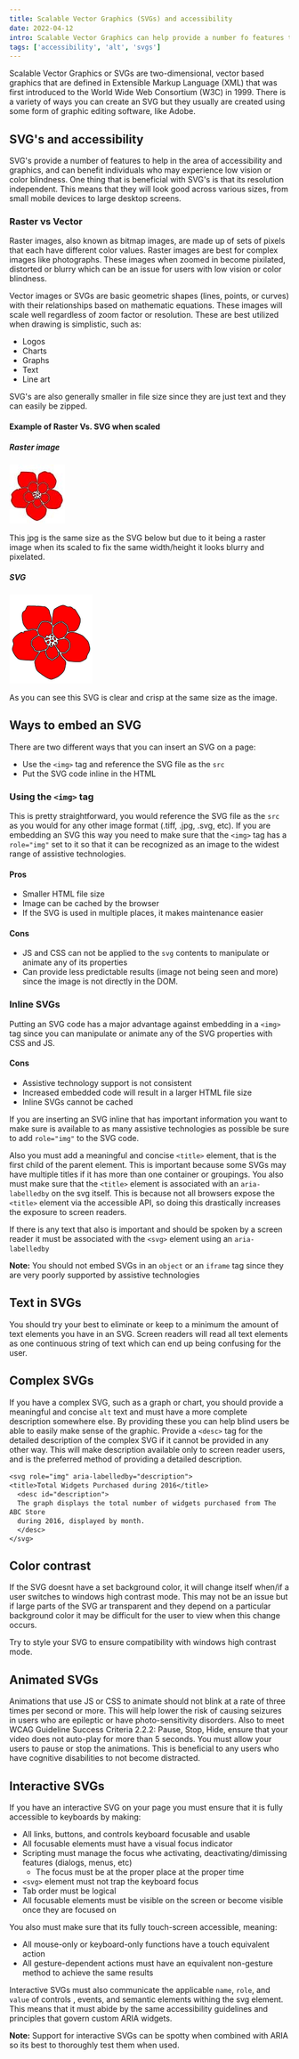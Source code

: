 ```yaml
---
title: Scalable Vector Graphics (SVGs) and accessibility
date: 2022-04-12 
intro: Scalable Vector Graphics can help provide a number fo features to benefit individuals who experience low vision or color blindness. 
tags: ['accessibility', 'alt', 'svgs']
---
```


Scalable Vector Graphics or SVGs are two-dimensional, vector based graphics that are defined in Extensible Markup Language (XML) that was first introduced to the World Wide Web Consortium (W3C) in 1999. There is a variety of ways you can create an SVG but they usually are created using some form of graphic editing software, like Adobe. 

## SVG's and accessibility
SVG's provide a number of features to help in the area of accessibility and graphics, and can benefit individuals who may experience low vision or color blindness. One thing that is beneficial with SVG's is that its resolution independent. This means that they will look good across various sizes, from small mobile devices to large desktop screens.

### Raster vs Vector
Raster images, also known as bitmap images, are made up of sets of pixels that each have different color values. Raster images are best for complex images like photographs. These images when zoomed in become pixilated, distorted or blurry which can be an issue for users with low vision or color blindness. 

Vector images or SVGs are basic geometric shapes (lines, points, or curves) with their relationships based on mathematic equations. These images will scale well regardless of zoom factor or resolution. These are best utilized when drawing is simplistic, such as: 
- Logos
- Charts
- Graphs
- Text
- Line art

SVG's are also generally smaller in file size since they are just text and they can easily be zipped. 

#### Example of Raster Vs. SVG when scaled
##### Raster image
<div class="example">

<img src="../assets/images/flower.jpg" class="img-example" alt="Red flower" />
<p>This jpg is the same size as the SVG below but due to it being a raster image when its scaled to fix the same width/height it looks blurry and pixelated.</p>
</div>

##### SVG
<div class="example">
<img src="../assets/images/flower.svg" class="img-example" alt="Red flower" />
<p>As you can see this SVG is clear and crisp at the same size as the image.</p>
</div>

## Ways to embed an SVG
There are two different ways that you can insert an SVG on a page:  
- Use the `<img>` tag and reference the SVG file as the `src`
- Put the SVG code inline in the HTML
### Using the `<img>` tag
This is pretty straightforward, you would reference the SVG file as the `src` as you would for any other image format (.tiff, .jpg, .svg, etc). If you are embedding an SVG this way you need to make sure that the `<img>` tag has a `role="img"` set to it so that it can be recognized as an image to the widest range of assistive technologies.
#### Pros
- Smaller HTML file size
- Image can be cached by the browser
- If the SVG is used in multiple places, it makes maintenance easier
#### Cons
- JS and CSS can not be applied to the `svg` contents to manipulate or animate any of its properties
- Can provide less predictable results (image not being seen and more) since the image is not directly in the DOM.
### Inline SVGs
Putting an SVG code has a major advantage against embedding in a `<img>` tag since you can manipulate or animate any of the SVG properties with CSS and JS. 
#### Cons
- Assistive technology support is not consistent
- Increased embedded code will result in a larger HTML file size
- Inline SVGs cannot be cached

If you are inserting an SVG inline that has important information you want to make sure is available to as many assistive technologies as possible be sure to add `role="img"` to the SVG code. 

Also you must add a meaningful and concise `<title>` element, that is the first child of the parent element. This is important because some SVGs may have multiple titles if it has more than one container or groupings. You also must make sure that the `<title>` element is associated with an `aria-labelledby` on the svg itself. This is because not all browsers expose the `<title>` element via the accessible API, so doing this drastically increases the exposure to screen readers. 

If there is any text that also is important and should be spoken by a screen reader it must be associated with the `<svg>` element using an `aria-labelledby`

<div class="callout">
    <p><strong>Note:</strong> You should not embed SVGs in an <code aria-hidden="true">object</code> or an <code aria-hidden="true">iframe</code> tag since they are very poorly supported by assistive technologies</p>
</div>

## Text in SVGs
You should try your best to eliminate or keep to a minimum the amount of text elements you have in an SVG. Screen readers will read all text elements as one continuous string of text which can end up being confusing for the user.

## Complex SVGs
If you have a complex SVG, such as a graph or chart, you should provide a meaningful and concise `alt` text and must have a more complete description somewhere else. By providing these you can help blind users be able to easily make sense of the graphic. Provide a `<desc>` tag for the detailed description of the complex SVG if it cannot be provided in any other way. This will make description available only to screen reader users, and is the preferred method of providing a detailed description. 
```
<svg role="img" aria-labelledby="description"> 
<title>Total Widgets Purchased during 2016</title>
  <desc id="description">
  The graph displays the total number of widgets purchased from The ABC Store
  during 2016, displayed by month.
  </desc>
</svg>
```

## Color contrast
If the SVG doesnt have a set background color, it will change itself when/if a user switches to windows high contrast mode. This may not be an issue but if large parts of the SVG ar transparent and they depend on a particular background color it may be difficult for the user to view when this change occurs.

Try to style your SVG to ensure compatibility with windows high contrast mode.

## Animated SVGs
Animations that use JS or CSS to animate should not blink at a rate of three times per second or more. This will help lower the risk of causing seizures in users who are epileptic or have photo-sensitivity disorders. Also to meet WCAG Guideline Success Criteria 2.2.2: Pause, Stop, Hide, ensure that your video does not auto-play for more than 5 seconds. You must allow your users to pause or stop the animations. This is beneficial to any users who have cognitive disabilities to not become distracted. 

## Interactive SVGs
If you have an interactive SVG on your page you must ensure that it is fully accessible to keyboards by making: 
- All links, buttons, and controls keyboard focusable and usable
- All focusable elements must have a visual focus indicator
- Scripting must manage the focus whe activating, deactivating/dimissing features (dialogs, menus, etc)
    - The focus must be at the proper place at the proper time
- `<svg>` element must not trap the keyboard focus
- Tab order must be logical
- All focusable elements must be visible on the screen or become visible once they are focused on

You also must make sure that its fully touch-screen accessible, meaning: 
- All mouse-only or keyboard-only functions have a touch equivalent action
- All gesture-dependent actions must have an equivalent non-gesture method to achieve the same results

Interactive SVGs must also communicate the applicable `name`, `role`, and `value` of controls , events, and semantic elements withing the svg element. This means that it must abide by the same accessibility guidelines and principles that govern custom ARIA widgets. 

<div class="callout">
    <p><strong>Note:</strong> Support for interactive SVGs can be spotty when combined with ARIA so its best to thoroughly test them when used.</p>
</div>






